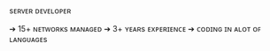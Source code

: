 sᴇʀᴠᴇʀ ᴅᴇᴠᴇʟᴏᴘᴇʀ 

➔ 15+ ɴᴇᴛᴡᴏʀᴋs ᴍᴀɴᴀɢᴇᴅ
➔ 3+ ʏᴇᴀʀs ᴇxᴘᴇʀɪᴇɴᴄᴇ
➔ ᴄᴏᴅɪɴɢ ɪɴ ᴀʟᴏᴛ ᴏꜰ ʟᴀɴɢᴜᴀɢᴇs


<!---
PirateGamerXN/PirateGamerXN is a ✨ special ✨ repository because its `README.md` (this file) appears on your GitHub profile.
You can click the Preview link to take a look at your changes.
--->

